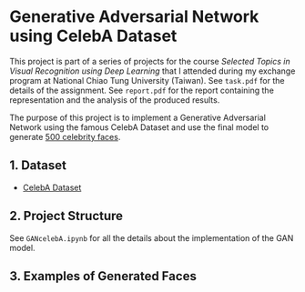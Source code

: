 # Generative Adversarial Network using CelebA Dataset

This project is part of a series of projects for the course _Selected Topics in Visual Recognition using Deep Learning_ that I attended during my exchange program at National Chiao Tung University (Taiwan). See `task.pdf` for the details of the assignment. See `report.pdf` for the report containing the representation and the analysis of the produced results.

The purpose of this project is to implement a Generative Adversarial Network using the famous CelebA Dataset and use the final model to generate [500 celebrity faces](https://drive.google.com/open?id=1qaWmdfAYIBWISdVZX5Zsywh7vnQI4Vm1).

## 1. Dataset

- [CelebA Dataset](http://mmlab.ie.cuhk.edu.hk/projects/CelebA.html)

## 2. Project Structure

See `GANcelebA.ipynb` for all the details about the implementation of the GAN model.

## 3. Examples of Generated Faces

